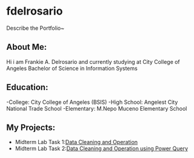 # fdelrosario
Describe the Portfolio~
## About Me:
Hi i am Frankie A. Delrosario and currently studying at City College of Angeles Bachelor of Science in Information Systems
## Education:
 -College: City College of Angeles (BSIS)
 -High School: Angelest City National Trade School
 -Elementary: M.Nepo Muceno Elementary School

 ## My Projects:
 - Midterm Lab Task 1:[Data Cleaning and Operation](Midterm%20Task%201)
 - Midterm Lab Task 2:[Data Cleaning and Operation using Power Query](Midterm%20Task%202)
